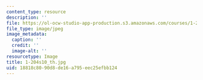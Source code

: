 ```yaml
---
content_type: resource
description: ''
file: https://ol-ocw-studio-app-production.s3.amazonaws.com/courses/1-204-computer-algorithms-in-systems-engineering-spring-2010/18818c8090d8de16a795eec25efbb124_1-204s10_th.jpg
file_type: image/jpeg
image_metadata:
  caption: ''
  credit: ''
  image-alt: ''
resourcetype: Image
title: 1-204s10_th.jpg
uid: 18818c80-90d8-de16-a795-eec25efbb124
---
```

